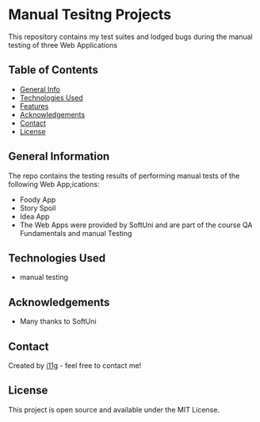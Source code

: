 # Manual Tesitng Projects
This repository contains my test suites and lodged bugs during the manual testing of three Web Applications   

## Table of Contents
* [General Info](#general-information)
* [Technologies Used](#technologies-used)
* [Features](#features)
* [Acknowledgements](#acknowledgements)
* [Contact](#contact)
* [License](#license) 

## General Information
The repo contains the testing results of performing manual tests of the following Web App;ications:
- Foody App
- Story Spoil
- Idea App
- The Web Apps were provided by SoftUni and are part of the course QA Fundamentals and manual Testing

## Technologies Used
- manual testing

## Acknowledgements

- Many thanks to SoftUni

## Contact
Created by [i11g](https:/i11g.github.io/) - feel free to contact me!

## License 
This project is open source and available under the MIT License. 
